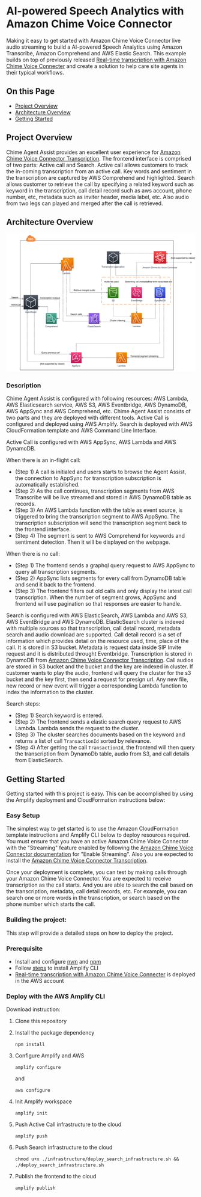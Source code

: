 # AI-powered Speech Analytics with Amazon Chime Voice Connector

Making it easy to get started with Amazon Chime Voice Connector live audio streaming to build a AI-powered Speech Analytics using Amazon Transcribe, Amazon Comprehend and AWS Elastic Search. This example builds on top of previously released [Real-time transcription with Amazon Chime Voice Connecter](https://github.com/aws-samples/amazon-chime-voiceconnector-transcription) and create a solution to help care site agents in their typical workflows.

## On this Page
- [Project Overview](#project-overview)
- [Architecture Overview](#architecture-overview)
- [Getting Started](#getting-started)

## Project Overview
Chime Agent Assist provides an excellent user experience for [Amazon Chime Voice Connector Transcription](https://github.com/aws-samples/amazon-chime-voiceconnector-transcription). The frontend interface is comprised of two parts: Active call and Search. Active call allows customers to track the in-coming transcription from an active call. Key words and sentiment in the transcription are captured by AWS Comprehend and highlighted. Search allows customer to retrieve the call by specifying a related keyword such as keyword in the transcription, call detail record such as aws account, phone number, etc, metadata such as inviter header, media label, etc. Also audio from two legs can played and merged after the call is retrieved.

## Architecture Overview
![](images/agent-assist.svg)

### Description
Chime Agent Assist is configured with following resources: AWS Lambda, AWS Elasticsearch service, AWS S3, AWS Eventbridge, AWS DynamoDB, AWS AppSync and AWS Comprehend, etc. Chime Agent Assist consists of two parts and they are deployed with different tools. Active Call is configured and deployed using AWS Amplify. Search is deployed with AWS CloudFormation template and AWS Command Line Interface.

Active Call is configured with AWS AppSync, AWS Lambda and AWS DynamoDB.

When there is an in-flight call:
- (Step 1) A call is initialed and users starts to browse the Agent Assist, the connection to AppSync for transcription subscription is automatically established. 
- (Step 2) As the call continues, transcription segments from AWS Transcribe will be live streamed and stored in AWS DynamoDB table as records. 
- (Step 3) An AWS Lambda function with the table as event source, is triggered to bring the transcription segment to AWS AppSync. The transcription subscription will send the transcription segment back to the frontend interface. 
- (Step 4) The segment is sent to AWS Comprehend for keywords and sentiment detection. Then it will be displayed on the webpage.

When there is no call:
- (Step 1) The frontend sends a graphql query request to AWS AppSync to query all transcription segments. 
- (Step 2) AppSync lists segments for every call from DynamoDB table and send it back to the frontend. 
- (Step 3) The frontend filters out old calls and only display the latest call transcription. When the number of segment grows, AppSync and frontend will use pagination so that responses are easier to handle.

Search is configured with AWS ElasticSearch, AWS Lambda and AWS S3, AWS EventBridge and AWS DynamoDB. ElasticSearch cluster is indexed with multiple sources so that transcription, call detail record, metadata search and audio download are supported. Call detail record is a set of information which provides detail on the resource used, time, place of the call. It is stored in S3 bucket. Metadata is request data inside SIP Invite request and it is distributed throught Eventbridge. Transcription is stored in DynamoDB from [Amazon Chime Voice Connector Transcription](https://github.com/aws-samples/amazon-chime-voiceconnector-transcription). Call audios are stored in S3 bucket and the bucket and the key are indexed in cluster. If customer wants to play the audio, frontend will query the cluster for the s3 bucket and the key first, then send a request for presign url. Any new file, new record or new event will trigger a corresponding Lambda function to index the information to the cluster.

Search steps:
- (Step 1) Search keyword is entered.
- (Step 2) The frontend sends a elastic search query request to AWS Lambda. Lambda sends the request to the cluster.
- (Step 3) The cluster searches documents based on the keyword and returns a list of call `TransactionId` sorted by relevance.
- (Step 4) After getting the call `TransactionId`, the frontend will then query the transcription from DynamoDb table, audio from S3, and call details from ElasticSearch.

## Getting Started
Getting started with this project is easy. This can be accomplished by using the Amplify deployment and CloudFormation instructions below:

### Easy Setup

The simplest way to get started is to use the Amazon CloudFormation template instructions and Amplify CLI below to deploy resources required. You must ensure that you have an active Amazon Chime Voice Connector with the "Streaming" feature enabled by following the [Amazon Chime Voice Connector documentation](https://docs.aws.amazon.com/chime/latest/ag/start-kinesis-vc.html) for "Enable Streaming". Also you are expected to install the [Amazon Chime Voice Connector Transcription](https://github.com/aws-samples/amazon-chime-voiceconnector-transcription).

Once your deployment is complete, you can test by making calls through your Amazon Chime Voice Connector. You are expected to receive transcription as the call starts. And you are able to search the call based on the transcription, metadata, call detail records, etc. For example, you can search one or more words in the transcription, or search based on the phone number which starts the call.

### Building the project:

This step will provide a detailed steps on how to deploy the project.

### Prerequisite
- Install and configure [nvm](https://github.com/nvm-sh/nvm) and [npm](https://www.npmjs.com/get-npm)
- Follow [steps](https://aws-amplify.github.io/docs/) to install Amplify CLI
- [Real-time transcription with Amazon Chime Voice Connecter](https://github.com/aws-samples/amazon-chime-voiceconnector-transcription) is deployed in the AWS account

### Deploy with the AWS Amplify CLI

Download instruction:

1. Clone this repository
2. Install the package dependency

    ```
    npm install
    ```
3. Configure Amplify and AWS

    ```
    amplify configure
    ```
    and
    ```
    aws configure
    ```
4. Init Amplify workspace

    ```
    amplify init
    ```
5. Push Active Call infrastructure to the cloud

    ```
    amplify push
    ```
6. Push Search infrastructure to the cloud
    ```
    chmod u+x ./infrastructure/deploy_search_infrastructure.sh && ./deploy_search_infrastructure.sh
    ```
7. Publish the frontend to the cloud
    ```
    amplify publish
    ```